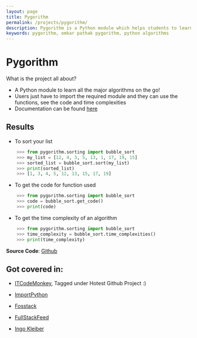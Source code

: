 ```yaml
---
layout: page
title: Pygorithm
permalink: /projects/pygorithm/
description: Pygorithm is a Python module which helps students to learn the implementation of all the major data structures and algorithms.
keywords: pygorithm, omkar pathak pygorithm, python algorithms
---
```


# Pygorithm
What is the project all about?

- A Python module to learn all the major algorithms on the go!
- Users just have to import the required module and they can use the functions, see the code and time complexities
- Documentation can be found [here](http://pygorithm.readthedocs.io/en/latest/)

## Results

* To sort your list

```python
    >>> from pygorithm.sorting import bubble_sort
    >>> my_list = [12, 4, 3, 5, 13, 1, 17, 19, 15]
    >>> sorted_list = bubble_sort.sort(my_list)
    >>> print(sorted_list)
    >>> [1, 3, 4, 5, 12, 13, 15, 17, 19]
```

* To get the code for function used

```python
    >>> from pygorithm.sorting import bubble_sort
    >>> code = bubble_sort.get_code()
    >>> print(code)
```

* To get the time complexity of an algorithm

```python
    >>> from pygorithm.sorting import bubble_sort
    >>> time_complexity = bubble_sort.time_complexities()
    >>> print(time_complexity)
```

**Source Code**: [Github](https://github.com/OmkarPathak/pygorithm)


## Got covered in:

- [ITCodeMonkey](https://www.itcodemonkey.com/article/653.html), Tagged under Hotest Github Project :)

- [ImportPython](http://importpython.com/blog/post/importpython-issue-124-python-packaging-algorithms-easter-eggs-machine-learning-and-more)

- [Fosstack](https://fosstack.com/algorithms-with-python/)

- [FullStackFeed](https://fullstackfeed.com/pygorithm-a-python-module-for-learning-all-major-algorithms/)

- [Ingo Kleiber](https://kleiber.me/blog/2017/08/10/tutorial-decorator-primer/)

